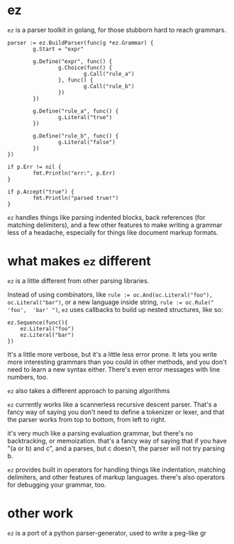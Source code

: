 # ez

`ez` is a parser toolkit in golang, for those stubborn hard to reach grammars.

```
parser := ez.BuildParser(func(g *ez.Grammar) {
        g.Start = "expr"

        g.Define("expr", func() {
                g.Choice(func() {
                        g.Call("rule_a")
                }, func() {
                        g.Call("rule_b")
                })
        })

        g.Define("rule_a", func() {
                g.Literal("true")
        })

        g.Define("rule_b", func() {
                g.Literal("false")
        })
})

if p.Err != nil {
        fmt.Println("err:", p.Err)
}

if p.Accept("true") {
        fmt.Println("parsed true!")
}
```

`ez` handles things like parsing indented blocks, back references (for matching delimiters),
and a few other features to make writing a grammar less of a headache, especially for
things like document markup formats.

# what makes `ez` different

`ez` is a little different from other parsing libraries. 

Instead of using combinators, like `rule := oc.And(oc.Literal("foo"), oc.Literal("bar")`,
or a new language inside string, `rule := oc.Rule(" 'foo',  'bar' ")`, 
`ez` uses callbacks to build up nested structures, like so:

```
ez.Sequence(func(){
    ez.Literal("foo")
    ez.Literal("bar")
})
```

It's a little more verbose, but it's a little less error prone. It lets you write
more interesting grammars than you could in other methods, and you don't need to learn
a new syntax either. There's even error messages with line numbers, too.

`ez` also takes a different approach to parsing algorithms

`ez` currently works like a scannerless recursive descent parser. That's a fancy way 
of saying you don't need to define a tokenizer or lexer, and that the parser works
from top to bottom, from left to right.

it's very much like a parsing evaluation grammar, but there's no backtracking, 
or memoization. that's a fancy way of saying that if you have "(a or b) and c", and
a parses, but c doesn't, the parser will not try parsing b.

`ez` provides built in operators for handling things like indentation, matching
delimiters, and other features of markup languages. there's also operators
for debugging your grammar, too.

# other work

`ez` is a port of a python parser-generator, used to write a peg-like gr


